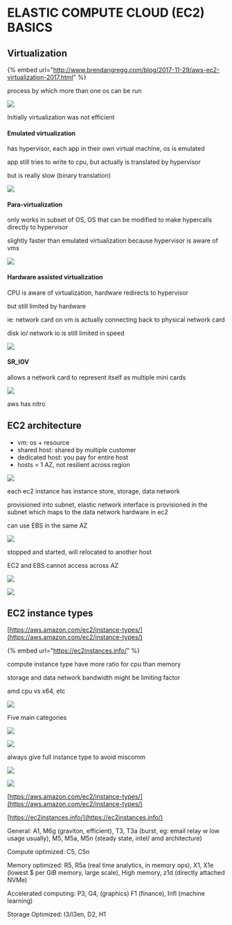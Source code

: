 # ELASTIC COMPUTE CLOUD \(EC2\) BASICS

## Virtualization

{% embed url="http://www.brendangregg.com/blog/2017-11-29/aws-ec2-virtualization-2017.html" %}

process by which more than one os can be run

![](../../../.gitbook/assets/screenshot-2021-07-14-at-8.17.59-pm.png)

Initially virtualization was not efficient

#### Emulated virtualization

has hypervisor, each app in their own virtual machine, os is emulated

app still tries to write to cpu, but actually is translated by hypervisor 

but is really slow \(binary translation\)

![](../../../.gitbook/assets/screenshot-2021-07-14-at-8.21.41-pm.png)

#### Para-virtualization

only works in subset of OS, OS that can be modified to make hypercalls directly to hypervisor

slightly faster than emulated virtualization because hypervisor is aware of vms

![](../../../.gitbook/assets/screenshot-2021-07-14-at-8.23.18-pm.png)

#### Hardware assisted virtualization

CPU is aware of virtualization, hardware redirects to hypervisor

but still limited by hardware

ie: network card on vm is actually connecting back to physical network card

disk io/ network io is still limited in speed

![](../../../.gitbook/assets/screenshot-2021-07-14-at-8.27.13-pm.png)

#### SR\_IOV

allows a network card to represent itself as multiple mini cards

![](../../../.gitbook/assets/screenshot-2021-07-14-at-8.28.39-pm.png)

aws has nitro

## EC2 architecture

* vm: os + resource
* shared host: shared by multiple customer
* dedicated host: you pay for entire host
* hosts = 1 AZ, not resilient across region

![](../../../.gitbook/assets/screenshot-2021-07-14-at-8.31.32-pm.png)

each ec2 instance has instance store, storage, data network

provisioned into subnet, elastic network interface is provisioned in the subnet which maps to the data network hardware in ec2

can use EBS in the same AZ

![](../../../.gitbook/assets/screenshot-2021-07-14-at-8.35.20-pm.png)

stopped and started, will relocated to another host

EC2 and EBS cannot access across AZ

![](../../../.gitbook/assets/screenshot-2021-07-14-at-8.36.46-pm.png)

![](../../../.gitbook/assets/screenshot-2021-07-14-at-8.39.05-pm.png)

## EC2 instance types

[https://aws.amazon.com/ec2/instance-types/](https://aws.amazon.com/ec2/instance-types/)

{% embed url="https://ec2instances.info/" %}

compute instance type have more ratio for cpu than memory

storage and data network bandwidth might be limiting factor

amd cpu vs x64, etc

![](../../../.gitbook/assets/screenshot-2021-07-14-at-10.48.34-pm.png)

Five main categories

![](../../../.gitbook/assets/screenshot-2021-07-14-at-10.49.46-pm.png)

![](../../../.gitbook/assets/screenshot-2021-07-14-at-10.50.22-pm.png)

always give full instance type to avoid miscomm

![](../../../.gitbook/assets/screenshot-2021-07-14-at-10.53.15-pm.png)

![](../../../.gitbook/assets/screenshot-2021-07-14-at-10.54.36-pm.png)

[https://aws.amazon.com/ec2/instance-types/](https://aws.amazon.com/ec2/instance-types/)

[https://ec2instances.info/](https://ec2instances.info/)

General: A1, M6g \(graviton, efficient\), T3, T3a \(burst, eg: email relay w low usage usually\), M5, M5a, M5n \(steady state, intel/ amd architecture\)

Compute optimized: C5, C5n 

Memory optimized: R5, R5a \(real time analytics, in memory ops\), X1, X1e \(lowest $ per GiB memory, large scale\), High memory, z1d \(directly attached NVMe\)

Accelerated computing: P3, G4, \(graphics\) F1 \(finance\), Infl \(machine learning\)

Storage Optimized: I3/I3en, D2, H1

